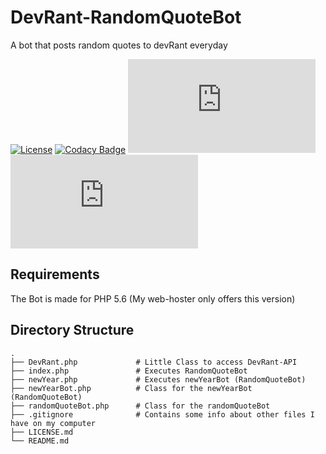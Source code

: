 # DevRant-RandomQuoteBot

A bot that posts random quotes to devRant everyday

[![License](https://img.shields.io/github/license/mashape/apistatus.svg)](https://github.com/Skayo/DevRant-RandomQuoteBot/blob/master/LICENSE.md)
[![Codacy Badge](https://api.codacy.com/project/badge/Grade/69e93d37f12643ccba15a2104ba4e562)](https://www.codacy.com/app/Skayo/DevRant-RandomQuoteBot?utm_source=github.com&amp;utm_medium=referral&amp;utm_content=Skayo/DevRant-RandomQuoteBot&amp;utm_campaign=Badge_Grade)
[![Quotes](http://skayo.2ix.de/Shields/devRantBot.php?type=quotes)](https://www.devrant.io/users/RandomQuote)
[![Score](http://skayo.2ix.de/Shields/devRantBot.php?type=score)](https://www.devrant.io/users/RandomQuote)

## Requirements

The Bot is made for PHP 5.6 (My web-hoster only offers this version)

## Directory Structure

    .
    ├── DevRant.php             # Little Class to access DevRant-API
    ├── index.php               # Executes RandomQuoteBot
    ├── newYear.php             # Executes newYearBot (RandomQuoteBot)
    ├── newYearBot.php          # Class for the newYearBot (RandomQuoteBot)
    ├── randomQuoteBot.php      # Class for the randomQuoteBot
    ├── .gitignore              # Contains some info about other files I have on my computer
    ├── LICENSE.md
    └── README.md
